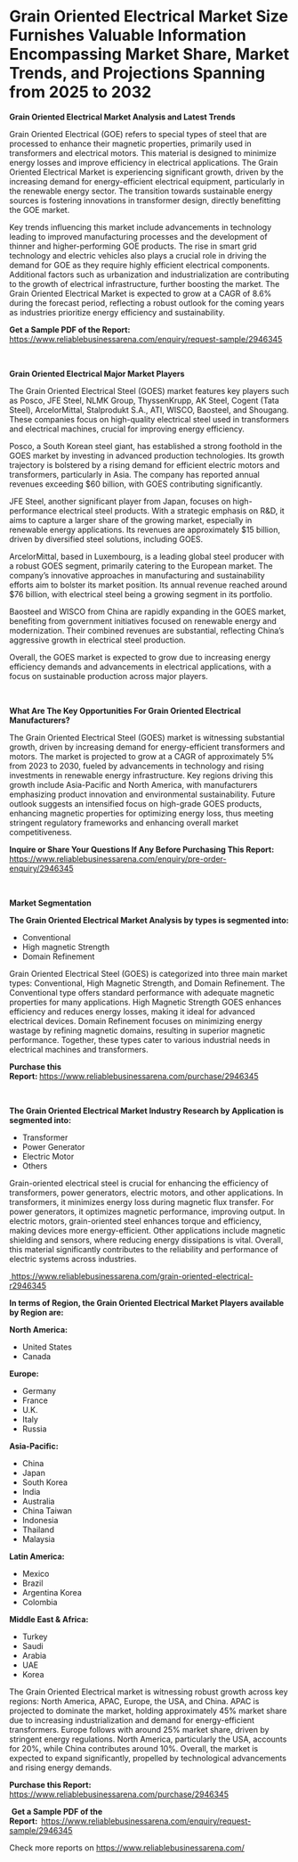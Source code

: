 <p><h1>Grain Oriented Electrical Market Size Furnishes Valuable Information Encompassing Market Share, Market Trends, and Projections Spanning from 2025 to 2032</h1></p><p><strong>Grain Oriented Electrical Market Analysis and Latest Trends</strong></p>
<p><p>Grain Oriented Electrical (GOE) refers to special types of steel that are processed to enhance their magnetic properties, primarily used in transformers and electrical motors. This material is designed to minimize energy losses and improve efficiency in electrical applications. The Grain Oriented Electrical Market is experiencing significant growth, driven by the increasing demand for energy-efficient electrical equipment, particularly in the renewable energy sector. The transition towards sustainable energy sources is fostering innovations in transformer design, directly benefitting the GOE market.</p><p>Key trends influencing this market include advancements in technology leading to improved manufacturing processes and the development of thinner and higher-performing GOE products. The rise in smart grid technology and electric vehicles also plays a crucial role in driving the demand for GOE as they require highly efficient electrical components. Additional factors such as urbanization and industrialization are contributing to the growth of electrical infrastructure, further boosting the market. The Grain Oriented Electrical Market is expected to grow at a CAGR of 8.6% during the forecast period, reflecting a robust outlook for the coming years as industries prioritize energy efficiency and sustainability.</p></p>
<p><strong>Get a Sample PDF of the Report:&nbsp;</strong> <a href="https://www.reliablebusinessarena.com/enquiry/request-sample/2946345?utm_campaign=2248&utm_medium=2&utm_source=Github&utm_content=ia&utm_term=11032025&utm_id=grain-oriented-electrical">https://www.reliablebusinessarena.com/enquiry/request-sample/2946345</a></p>
<p>&nbsp;</p>
<p><strong>Grain Oriented Electrical Major Market Players</strong></p>
<p><p>The Grain Oriented Electrical Steel (GOES) market features key players such as Posco, JFE Steel, NLMK Group, ThyssenKrupp, AK Steel, Cogent (Tata Steel), ArcelorMittal, Stalprodukt S.A., ATI, WISCO, Baosteel, and Shougang. These companies focus on high-quality electrical steel used in transformers and electrical machines, crucial for improving energy efficiency.</p><p>Posco, a South Korean steel giant, has established a strong foothold in the GOES market by investing in advanced production technologies. Its growth trajectory is bolstered by a rising demand for efficient electric motors and transformers, particularly in Asia. The company has reported annual revenues exceeding $60 billion, with GOES contributing significantly.</p><p>JFE Steel, another significant player from Japan, focuses on high-performance electrical steel products. With a strategic emphasis on R&D, it aims to capture a larger share of the growing market, especially in renewable energy applications. Its revenues are approximately $15 billion, driven by diversified steel solutions, including GOES.</p><p>ArcelorMittal, based in Luxembourg, is a leading global steel producer with a robust GOES segment, primarily catering to the European market. The company’s innovative approaches in manufacturing and sustainability efforts aim to bolster its market position. Its annual revenue reached around $76 billion, with electrical steel being a growing segment in its portfolio.</p><p>Baosteel and WISCO from China are rapidly expanding in the GOES market, benefiting from government initiatives focused on renewable energy and modernization. Their combined revenues are substantial, reflecting China’s aggressive growth in electrical steel production.</p><p>Overall, the GOES market is expected to grow due to increasing energy efficiency demands and advancements in electrical applications, with a focus on sustainable production across major players.</p></p>
<p>&nbsp;</p>
<p><strong>What Are The Key Opportunities For Grain Oriented Electrical Manufacturers?</strong></p>
<p><p>The Grain Oriented Electrical Steel (GOES) market is witnessing substantial growth, driven by increasing demand for energy-efficient transformers and motors. The market is projected to grow at a CAGR of approximately 5% from 2023 to 2030, fueled by advancements in technology and rising investments in renewable energy infrastructure. Key regions driving this growth include Asia-Pacific and North America, with manufacturers emphasizing product innovation and environmental sustainability. Future outlook suggests an intensified focus on high-grade GOES products, enhancing magnetic properties for optimizing energy loss, thus meeting stringent regulatory frameworks and enhancing overall market competitiveness.</p></p>
<p><strong>Inquire or Share Your Questions If Any Before Purchasing This Report:</strong> <a href="https://www.reliablebusinessarena.com/enquiry/pre-order-enquiry/2946345?utm_campaign=2248&utm_medium=2&utm_source=Github&utm_content=ia&utm_term=11032025&utm_id=grain-oriented-electrical">https://www.reliablebusinessarena.com/enquiry/pre-order-enquiry/2946345</a></p>
<p>&nbsp;</p>
<p><strong>Market Segmentation</strong></p>
<p><strong>The Grain Oriented Electrical Market Analysis by types is segmented into:</strong></p>
<p><ul><li>Conventional</li><li>High magnetic Strength</li><li>Domain Refinement</li></ul></p>
<p><p>Grain Oriented Electrical Steel (GOES) is categorized into three main market types: Conventional, High Magnetic Strength, and Domain Refinement. The Conventional type offers standard performance with adequate magnetic properties for many applications. High Magnetic Strength GOES enhances efficiency and reduces energy losses, making it ideal for advanced electrical devices. Domain Refinement focuses on minimizing energy wastage by refining magnetic domains, resulting in superior magnetic performance. Together, these types cater to various industrial needs in electrical machines and transformers.</p></p>
<p><strong>Purchase this Report:&nbsp;</strong><a href="https://www.reliablebusinessarena.com/purchase/2946345?utm_campaign=2248&utm_medium=2&utm_source=Github&utm_content=ia&utm_term=11032025&utm_id=grain-oriented-electrical">https://www.reliablebusinessarena.com/purchase/2946345</a></p>
<p>&nbsp;</p>
<p><strong>The Grain Oriented Electrical Market Industry Research by Application is segmented into:</strong></p>
<p><ul><li>Transformer</li><li>Power Generator</li><li>Electric Motor</li><li>Others</li></ul></p>
<p><p>Grain-oriented electrical steel is crucial for enhancing the efficiency of transformers, power generators, electric motors, and other applications. In transformers, it minimizes energy loss during magnetic flux transfer. For power generators, it optimizes magnetic performance, improving output. In electric motors, grain-oriented steel enhances torque and efficiency, making devices more energy-efficient. Other applications include magnetic shielding and sensors, where reducing energy dissipations is vital. Overall, this material significantly contributes to the reliability and performance of electric systems across industries.</p></p>
<p><a href="https://www.reliablebusinessarena.com/grain-oriented-electrical-r2946345?utm_campaign=2248&utm_medium=2&utm_source=Github&utm_content=ia&utm_term=11032025&utm_id=grain-oriented-electrical">&nbsp;https://www.reliablebusinessarena.com/grain-oriented-electrical-r2946345</a></p>
<p><strong>In terms of Region, the Grain Oriented Electrical Market Players available by Region are:</strong></p>
<p>
    <p> <strong> North America: </strong>
        <ul>
            <li>United States</li>
            <li>Canada</li>
        </ul>
        </p> 
    <p> <strong> Europe: </strong>
        <ul>
            <li>Germany</li>
            <li>France</li>
            <li>U.K.</li>
            <li>Italy</li>
            <li>Russia</li>
        </ul>
        </p> 
    <p> <strong> Asia-Pacific: </strong>
        <ul>
            <li>China</li>
            <li>Japan</li>
            <li>South Korea</li>
            <li>India</li>
            <li>Australia</li>
            <li>China Taiwan</li>
            <li>Indonesia</li>
            <li>Thailand</li>
            <li>Malaysia</li>
        </ul>
        </p> 
    <p> <strong> Latin America: </strong>
        <ul>
            <li>Mexico</li>
            <li>Brazil</li>
            <li>Argentina Korea</li>
            <li>Colombia</li>
        </ul>
        </p> 
    <p> <strong> Middle East & Africa: </strong>
        <ul>
            <li>Turkey</li>
            <li>Saudi</li>
            <li>Arabia</li>
            <li>UAE</li>
            <li>Korea</li>
        </ul>
    </p>
    </p>
<p><p>The Grain Oriented Electrical market is witnessing robust growth across key regions: North America, APAC, Europe, the USA, and China. APAC is projected to dominate the market, holding approximately 45% market share due to increasing industrialization and demand for energy-efficient transformers. Europe follows with around 25% market share, driven by stringent energy regulations. North America, particularly the USA, accounts for 20%, while China contributes around 10%. Overall, the market is expected to expand significantly, propelled by technological advancements and rising energy demands.</p></p>
<p><strong>Purchase this Report: </strong><a href="https://www.reliablebusinessarena.com/purchase/2946345?utm_campaign=2248&utm_medium=2&utm_source=Github&utm_content=ia&utm_term=11032025&utm_id=grain-oriented-electrical">https://www.reliablebusinessarena.com/purchase/2946345</a></p>
<p>&nbsp;<strong>Get a Sample PDF of the Report:&nbsp;&nbsp;</strong><a href="https://www.reliablebusinessarena.com/enquiry/request-sample/2946345?utm_campaign=2248&utm_medium=2&utm_source=Github&utm_content=ia&utm_term=11032025&utm_id=grain-oriented-electrical">https://www.reliablebusinessarena.com/enquiry/request-sample/2946345</a></p>
<p><strong></strong></p>
<p>Check more reports on <a href="https://www.reliablebusinessarena.com/?utm_campaign=2248&utm_medium=2&utm_source=Github&utm_content=ia&utm_term=11032025&utm_id=grain-oriented-electrical">https://www.reliablebusinessarena.com/</a></p>